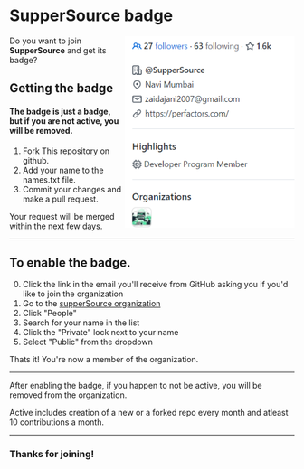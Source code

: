 # SupperSource badge

<img src="./badge.png" align="right"
     alt="EU badge displayed on GitHub profile" width="300px">

Do you want to join <b>SupperSource</b> and get its badge? 

## Getting the badge

#### The badge is just a badge, but if you are not active, you will be removed.

1. Fork This repository on github.
2. Add your name to the names.txt file.
3. Commit your changes and make a pull request.

Your request will be merged within the next few days.

<hr>

## To enable the badge.

0. Click the link in the email you'll receive from GitHub asking you if you'd like to join the organization
1. Go to the [supperSource organization](https://github.com/supperSource)
2. Click "People"
3. Search for your name in the list
4. Click the "Private" lock next to your name
5. Select "Public" from the dropdown

Thats it! You're now a member of the organization.

---

After enabling the badge, if you happen to not be active, you will be removed from the organization.

Active includes creation of a new or a forked repo every month and atleast 10 contributions a month.

---

### Thanks for joining!
